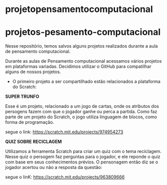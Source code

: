 # projetopensamentocomputacional  
# projetos-pesamento-computacional
Nesse repositório, temos salvos alguns projetos realizados durante a aula de pensamento computacional.


Durante as aulas de Pensamento computacional acessamos vários projetos em plataformas variadas. Decidimos utilizar o GitHub para compatilhar alguns de nossos projetos.

- O primeiro projeto a ser compartilhado estão relacionados a plataforma do Scratch:

**SUPER TRUNFO**

Esse é um projeto, relacionado a um jogo de cartas, onde os atributos dos persogens fazem com que o jogador ganhe ou perca a partida.
Como faz parte de um projeto do Scratch, o jogo utiliza linguagem de blocos, como forma de programação.

segue o link: https://scratch.mit.edu/projects/974954273

**QUIZ SOBRE RECICLAGEM**

Utilizamos a ferramenta Scratch para criar um quiz com o tema reciclagem. Nesse quiz o persogem faz perguntas para o jogador, e ele reponde o quiz com base em seus conhecimentos prévios. O pensonagem então diz se o jogador acertou ou não a resposta da questão:

segue o linK: https://scratch.mit.edu/projects/963809666
